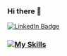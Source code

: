 ### Hi there 👋 
[![LinkedIn Badge](https://img.shields.io/badge/LinkedIn-0077B5?style=for-the-badge&logo=linkedin&logoColor=white)](https://www.linkedin.com/in/malin-kyttä-7a8365222/)

### [![My Skills](https://skillicons.dev/icons?i=html,css,ts,sass,ps,react,js,ts,firebase,styledcomponents,vscode,vite,figma)](https://skillicons.dev)
